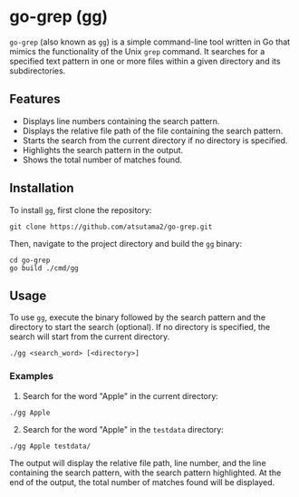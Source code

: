 # go-grep (gg)

`go-grep` (also known as `gg`) is a simple command-line tool written in Go that mimics the functionality of the Unix `grep` command. It searches for a specified text pattern in one or more files within a given directory and its subdirectories.

## Features

- Displays line numbers containing the search pattern.
- Displays the relative file path of the file containing the search pattern.
- Starts the search from the current directory if no directory is specified.
- Highlights the search pattern in the output.
- Shows the total number of matches found.

## Installation

To install `gg`, first clone the repository:

```
git clone https://github.com/atsutama2/go-grep.git
```

Then, navigate to the project directory and build the `gg` binary:

```
cd go-grep
go build ./cmd/gg
```

## Usage

To use `gg`, execute the binary followed by the search pattern and the directory to start the search (optional). If no directory is specified, the search will start from the current directory.

```
./gg <search_word> [<directory>]
```

### Examples

1. Search for the word "Apple" in the current directory:

```
./gg Apple
```

2. Search for the word "Apple" in the `testdata` directory:

```
./gg Apple testdata/
```

The output will display the relative file path, line number, and the line containing the search pattern, with the search pattern highlighted. At the end of the output, the total number of matches found will be displayed.
